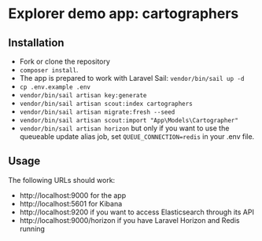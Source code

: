 # Explorer demo app: cartographers

## Installation

- Fork or clone the repository
- `composer install`.
- The app is prepared to work with Laravel Sail: `vendor/bin/sail up -d`
- `cp .env.example .env`
- `vendor/bin/sail artisan key:generate`
- `vendor/bin/sail artisan scout:index cartographers`
- `vendor/bin/sail artisan migrate:fresh --seed`
- `vendor/bin/sail artisan scout:import "App\Models\Cartographer"`
- `vendor/bin/sail artisan horizon` but only if you want to use the queueable update alias job, set `QUEUE_CONNECTION=redis` in your .env file.

## Usage
The following URLs should work:
- http://localhost:9000 for the app
- http://localhost:5601 for Kibana
- http://localhost:9200 if you want to access Elasticsearch through its API
- http://localhost:9000/horizon if you have Laravel Horizon and Redis running
